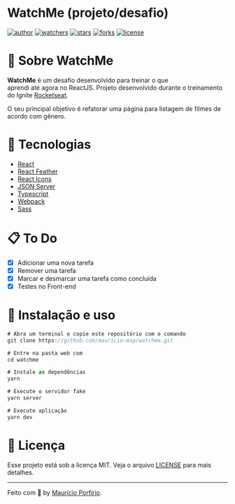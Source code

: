 # WatchMe (projeto/desafio)

[![author](https://img.shields.io/badge/author-mauricioporfirio-blue?style=flat-square)](https://github.com/mauricio-msp)
[![watchers](https://img.shields.io/github/watchers/mauricio-msp/watchme?style=flat-square&color=blue)](https://github.com/mauricio-msp/watchme/watchers)
[![stars](https://img.shields.io/github/stars/mauricio-msp/watchme?style=flat-square&color=blue)](https://github.com/mauricio-msp/watchme/stargazers)
[![forks](https://img.shields.io/github/forks/mauricio-msp/watchme?style=flat-square&color=blue)](https://github.com/mauricio-msp/watchme/network/members)
[![license](https://img.shields.io/badge/license-MIT-blue?style=flat-square)](LICENSE)

# :information_desk_person: Sobre WatchMe

**WatchMe** é um desafio desenvolvido para treinar o que aprendi até agora no ReactJS. Projeto desenvolvido durante o treinamento do Ignite [Rocketseat](https://www.rocketseat.com.br/).

O seu principal objetivo é refatorar uma página para listagem de filmes de acordo com gênero. 


# :rocket: Tecnologias

- [React](https://pt-br.reactjs.org/)
- [React Feather](https://github.com/feathericons/react-feather#readme)
- [React Icons](https://react-icons.github.io/react-icons/)
- [JSON Server](https://github.com/typicode/json-server)
- [Typescript](https://www.typescriptlang.org/)
- [Webpack](https://webpack.js.org/)
- [Sass](https://sass-lang.com/)

# :clipboard: To Do

- [x] Adicionar uma nova tarefa
- [x] Remover uma tarefa
- [x] Marcar e desmarcar uma tarefa como concluída
- [x] Testes no Front-end 

# :wrench: Instalação e uso

```js
# Abra um terminal e copie este repositório com o comando
git clone https://github.com/mauricio-msp/watchme.git

# Entre na pasta web com 
cd watchme

# Instale as dependências
yarn

# Execute o servidor fake
yarn server

# Execute aplicação
yarn dev
```

# :page_with_curl: Licença

Esse projeto está sob a licença MIT. Veja o arquivo [LICENSE](https://github.com/mauricio-msp/watchme/blob/main/LICENSE) para mais detalhes.

---

Feito com :blue_heart: by [Maurício Porfírio](https://github.com/mauricio-msp).
